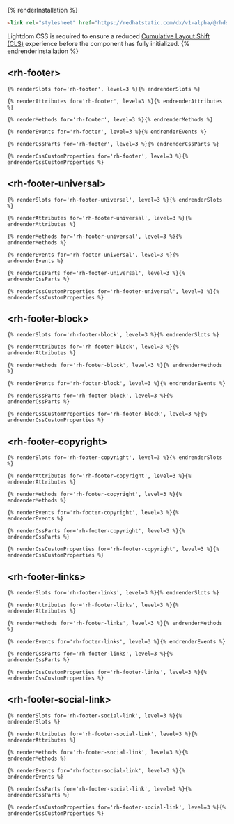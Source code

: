 {% renderInstallation %}
~~~html
<link rel="stylesheet" href="https://redhatstatic.com/dx/v1-alpha/@rhds/elements@1.0.2/rh-footer/rh-footer-lightdom.css">
~~~
Lightdom CSS is required to ensure a reduced [Cumulative Layout Shift (CLS)](https://web.dev/cls/) experience before the component has fully initialized.
{% endrenderInstallation %}

## &lt;rh-footer&gt;

    {% renderSlots for='rh-footer', level=3 %}{% endrenderSlots %}

    {% renderAttributes for='rh-footer', level=3 %}{% endrenderAttributes %}

    {% renderMethods for='rh-footer', level=3 %}{% endrenderMethods %}

    {% renderEvents for='rh-footer', level=3 %}{% endrenderEvents %}

    {% renderCssParts for='rh-footer', level=3 %}{% endrenderCssParts %}

    {% renderCssCustomProperties for='rh-footer', level=3 %}{% endrenderCssCustomProperties %}

## &lt;rh-footer-universal&gt;

    {% renderSlots for='rh-footer-universal', level=3 %}{% endrenderSlots %}

    {% renderAttributes for='rh-footer-universal', level=3 %}{% endrenderAttributes %}

    {% renderMethods for='rh-footer-universal', level=3 %}{% endrenderMethods %}

    {% renderEvents for='rh-footer-universal', level=3 %}{% endrenderEvents %}

    {% renderCssParts for='rh-footer-universal', level=3 %}{% endrenderCssParts %}

    {% renderCssCustomProperties for='rh-footer-universal', level=3 %}{% endrenderCssCustomProperties %}

## &lt;rh-footer-block&gt;

    {% renderSlots for='rh-footer-block', level=3 %}{% endrenderSlots %}

    {% renderAttributes for='rh-footer-block', level=3 %}{% endrenderAttributes %}

    {% renderMethods for='rh-footer-block', level=3 %}{% endrenderMethods %}

    {% renderEvents for='rh-footer-block', level=3 %}{% endrenderEvents %}

    {% renderCssParts for='rh-footer-block', level=3 %}{% endrenderCssParts %}

    {% renderCssCustomProperties for='rh-footer-block', level=3 %}{% endrenderCssCustomProperties %}

## &lt;rh-footer-copyright&gt;

    {% renderSlots for='rh-footer-copyright', level=3 %}{% endrenderSlots %}

    {% renderAttributes for='rh-footer-copyright', level=3 %}{% endrenderAttributes %}

    {% renderMethods for='rh-footer-copyright', level=3 %}{% endrenderMethods %}

    {% renderEvents for='rh-footer-copyright', level=3 %}{% endrenderEvents %}

    {% renderCssParts for='rh-footer-copyright', level=3 %}{% endrenderCssParts %}

    {% renderCssCustomProperties for='rh-footer-copyright', level=3 %}{% endrenderCssCustomProperties %}

## &lt;rh-footer-links&gt;

    {% renderSlots for='rh-footer-links', level=3 %}{% endrenderSlots %}

    {% renderAttributes for='rh-footer-links', level=3 %}{% endrenderAttributes %}

    {% renderMethods for='rh-footer-links', level=3 %}{% endrenderMethods %}

    {% renderEvents for='rh-footer-links', level=3 %}{% endrenderEvents %}

    {% renderCssParts for='rh-footer-links', level=3 %}{% endrenderCssParts %}

    {% renderCssCustomProperties for='rh-footer-links', level=3 %}{% endrenderCssCustomProperties %}

## &lt;rh-footer-social-link&gt;

    {% renderSlots for='rh-footer-social-link', level=3 %}{% endrenderSlots %}

    {% renderAttributes for='rh-footer-social-link', level=3 %}{% endrenderAttributes %}

    {% renderMethods for='rh-footer-social-link', level=3 %}{% endrenderMethods %}

    {% renderEvents for='rh-footer-social-link', level=3 %}{% endrenderEvents %}

    {% renderCssParts for='rh-footer-social-link', level=3 %}{% endrenderCssParts %}

    {% renderCssCustomProperties for='rh-footer-social-link', level=3 %}{% endrenderCssCustomProperties %}   